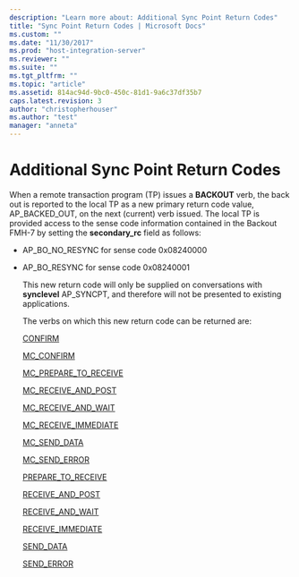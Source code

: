 ```yaml
---
description: "Learn more about: Additional Sync Point Return Codes"
title: "Sync Point Return Codes | Microsoft Docs"
ms.custom: ""
ms.date: "11/30/2017"
ms.prod: "host-integration-server"
ms.reviewer: ""
ms.suite: ""
ms.tgt_pltfrm: ""
ms.topic: "article"
ms.assetid: 814ac94d-9bc0-450c-81d1-9a6c37df35b7
caps.latest.revision: 3
author: "christopherhouser"
ms.author: "test"
manager: "anneta"
---
```

# Additional Sync Point Return Codes
When a remote transaction program (TP) issues a **BACKOUT** verb, the back out is reported to the local TP as a new primary return code value, AP_BACKED_OUT, on the next (current) verb issued. The local TP is provided access to the sense code information contained in the Backout FMH-7 by setting the **secondary_rc** field as follows:  
  
- AP_BO_NO_RESYNC for sense code 0x08240000  
  
- AP_BO_RESYNC for sense code 0x08240001  
  
  This new return code will only be supplied on conversations with **synclevel** AP_SYNCPT, and therefore will not be presented to existing applications.  
  
  The verbs on which this new return code can be returned are:  
  
  [CONFIRM](confirm2.md)  
  
  [MC_CONFIRM](mc-confirm2.md)  
  
  [MC_PREPARE_TO_RECEIVE](mc-prepare-to-receive1.md)  
  
  [MC_RECEIVE_AND_POST](mc-receive-and-post2.md)  
  
  [MC_RECEIVE_AND_WAIT](mc-receive-and-wait2.md)  
  
  [MC_RECEIVE_IMMEDIATE](mc-receive-immediate2.md)  
  
  [MC_SEND_DATA](mc-send-data1.md)  
  
  [MC_SEND_ERROR](mc-send-error2.md)  
  
  [PREPARE_TO_RECEIVE](prepare-to-receive2.md)  
  
  [RECEIVE_AND_POST](receive-and-post1.md)  
  
  [RECEIVE_AND_WAIT](receive-and-wait2.md)  
  
  [RECEIVE_IMMEDIATE](receive-immediate1.md)  
  
  [SEND_DATA](send-data1.md)  
  
  [SEND_ERROR](send-error2.md)
